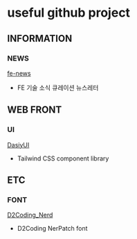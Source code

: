 # useful github project

## INFORMATION

### NEWS

[fe-news](https://github.com/naver/fe-news)

- FE 기술 소식 큐레이션 뉴스레터

## WEB FRONT

### UI

[DasiyUI](https://github.com/saadeghi/daisyui)

- Tailwind CSS component library

## ETC

### FONT

[D2Coding_Nerd](https://github.com/kelvinks/D2Coding_Nerd)

- D2Coding NerPatch font

